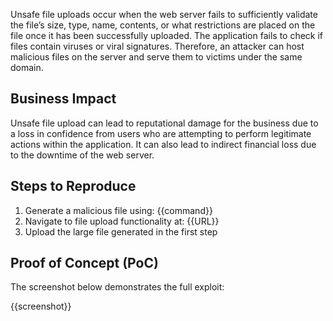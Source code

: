 Unsafe file uploads occur when the web server fails to sufficiently validate the file’s size, type, name, contents, or what restrictions are placed on the file once it has been successfully uploaded. The application fails to check if files contain viruses or viral signatures. Therefore, an attacker can host malicious files on the server and serve them to victims under the same domain.

## Business Impact

Unsafe file upload can lead to reputational damage for the business due to a loss in confidence from users who are attempting to perform legitimate actions within the application. It can also lead to indirect financial loss due to the downtime of  the web server.

## Steps to Reproduce

1. Generate a malicious file using: {{command}}
1. Navigate to file upload functionality at: {{URL}}
1. Upload the large file generated in the first step

## Proof of Concept (PoC)

The screenshot below demonstrates the full exploit:

{{screenshot}}
